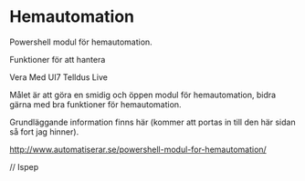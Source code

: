﻿# Hemautomation

Powershell modul för hemautomation. 

Funktioner för att hantera

Vera Med UI7
Telldus Live

Målet är att göra en smidig och öppen modul för hemautomation, bidra gärna med bra funktioner för hemautomation. 


Grundläggande information finns här (kommer att portas in till den här sidan så fort jag hinner). 

http://www.automatiserar.se/powershell-modul-for-hemautomation/

// Ispep
